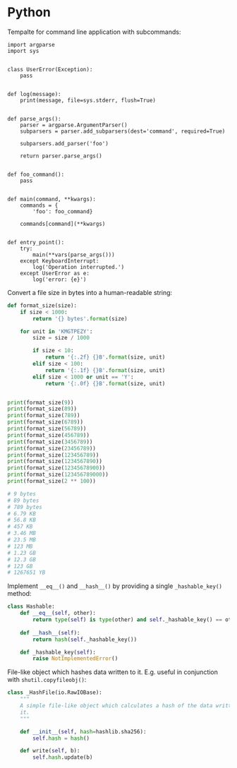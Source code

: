 # Python

Tempalte for command line application with subcommands:

```
import argparse
import sys


class UserError(Exception):
    pass


def log(message):
    print(message, file=sys.stderr, flush=True)


def parse_args():
    parser = argparse.ArgumentParser()
    subparsers = parser.add_subparsers(dest='command', required=True)

    subparsers.add_parser('foo')

    return parser.parse_args()


def foo_command():
    pass


def main(command, **kwargs):
    commands = {
        'foo': foo_command}

    commands[command](**kwargs)


def entry_point():
    try:
        main(**vars(parse_args()))
    except KeyboardInterrupt:
        log('Operation interrupted.')
    except UserError as e:
        log('error: {e}')
```

Convert a file size in bytes into a human-readable string:

```python
def format_size(size):
    if size < 1000:
        return '{} bytes'.format(size)

    for unit in 'KMGTPEZY':
        size = size / 1000

        if size < 10:
            return '{:.2f} {}B'.format(size, unit)
        elif size < 100:
            return '{:.1f} {}B'.format(size, unit)
        elif size < 1000 or unit == 'Y':
            return '{:.0f} {}B'.format(size, unit)


print(format_size(9))
print(format_size(89))
print(format_size(789))
print(format_size(6789))
print(format_size(56789))
print(format_size(456789))
print(format_size(3456789))
print(format_size(23456789))
print(format_size(123456789))
print(format_size(1234567890))
print(format_size(12345678900))
print(format_size(123456789000))
print(format_size(2 ** 100))

# 9 bytes
# 89 bytes
# 789 bytes
# 6.79 KB
# 56.8 KB
# 457 KB
# 3.46 MB
# 23.5 MB
# 123 MB
# 1.23 GB
# 12.3 GB
# 123 GB
# 1267651 YB
```

Implement `__eq__()` and `__hash__()` by providing a single `_hashable_key()` method:

```python
class Hashable:
    def __eq__(self, other):
        return type(self) is type(other) and self._hashable_key() == other._hashable_key()
    
    def __hash__(self):
        return hash(self._hashable_key())

    def _hashable_key(self):
        raise NotImplementedError()
```

File-like object which hashes data written to it. E.g. useful in conjunction with `shutil.copyfileobj()`:

```python
class _HashFile(io.RawIOBase):
    """
    A simple file-like object which calculates a hash of the data written to
    it.
    """

    def __init__(self, hash=hashlib.sha256):
        self.hash = hash()

    def write(self, b):
        self.hash.update(b)
```
